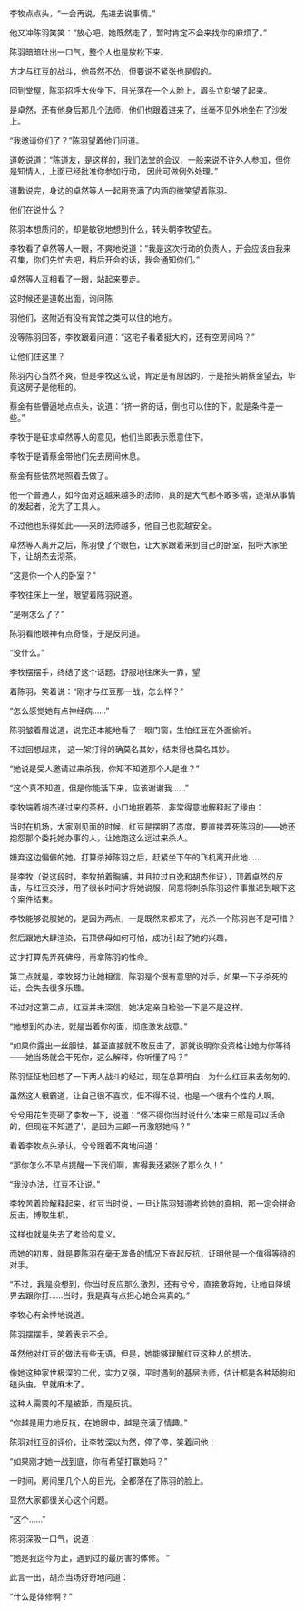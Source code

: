 李牧点点头，“一会再说，先进去说事情。”

他又冲陈羽笑笑：“放心吧，她既然走了，暂时肯定不会来找你的麻烦了。”

陈羽暗暗吐出一口气，整个人也是放松下来。

方才与红豆的战斗，他虽然不怂，但要说不紧张也是假的。

回到堂屋，陈羽招呼大伙坐下，目光落在一个人脸上，眉头立刻皱了起来。

是卓然，还有他身后那几个法师，他们也跟着进来了，丝毫不见外地坐在了沙发上。

“我邀请你们了？”陈羽望着他们问道。

道乾说道：“陈道友，是这样的，我们法堂的会议，一般来说不许外人参加，但你是知情人，上面已经批准你参加行动， 因此可做例外处理。”

道歉说完，身边的卓然等人一起用充满了内涵的微笑望着陈羽。

他们在说什么？

陈羽本想质问的，却是敏锐地想到什么，转头朝李牧望去。

李牧看了卓然等人一眼，不爽地说道：“我是这次行动的负责人，开会应该由我来召集，你们先忙去吧，稍后开会的话，我会通知你们。”

卓然等人互相看了一眼，站起来要走。

这时候还是道乾出面，询问陈

羽他们，这附近有没有宾馆之类可以住的地方。

没等陈羽回答，李牧跟着问道：“这宅子看着挺大的，还有空房间吗？”

让他们住这里？

陈羽内心当然不爽，但是李牧这么说，肯定是有原因的，于是抬头朝蔡金望去，毕竟这房子是他租的。

蔡金有些懵逼地点点头，说道：“挤一挤的话，倒也可以住的下，就是条件差一些。”

李牧于是征求卓然等人的意见，他们当即表示愿意住下。

李牧于是请蔡金带他们先去房间休息。

蔡金有些怯然地照着去做了。

他一个普通人，如今面对这越来越多的法师，真的是大气都不敢多喘，逐渐从事情的发起者，沦为了工具人。

不过他也乐得如此——来的法师越多，他自己也就越安全。

卓然等人离开之后，陈羽使了个眼色，让大家跟着来到自己的卧室，招呼大家坐下，让胡杰去沏茶。

“这是你一个人的卧室？”

李牧往床上一坐，眼望着陈羽说道。

“是啊怎么了？”

陈羽看他眼神有点奇怪，于是反问道。

“没什么。”

李牧摆摆手，终结了这个话题，舒服地往床头一靠，望

着陈羽，笑着说：“刚才与红豆那一战，怎么样？”

“怎么感觉她有点神经病……”

陈羽皱着眉说道，说完还本能地看了一眼门窗，生怕红豆在外面偷听。

不过回想起来， 这一架打得的确莫名其妙，结束得也莫名其妙。

“她说是受人邀请过来杀我，你知不知道那个人是谁？”

“这个真不知道，但是你能活下来，应该谢谢我……”

李牧端着胡杰递过来的茶杯，小口地抿着茶，非常得意地解释起了缘由：

当时在机场，大家刚见面的时候，红豆是摆明了态度，要直接弄死陈羽的——她还抱怨那个委托她办事的人，让她跑这么远过来杀人。

嫌弃这边偏僻的她，打算杀掉陈羽之后，赶紧坐下午的飞机离开此地……

是李牧（说这段时，李牧拍着胸脯，并且拉过白逸和胡杰作证），顶着卓然的反击，与红豆交涉，用了很长时间才将她说服，同意将刺杀陈羽这件事推迟到眼下这个案件结束。

李牧能够说服她的，是因为两点，一是既然来都来了，光杀一个陈羽岂不是可惜？

然后跟她大肆渲染，石顶佛母如何可怕，成功引起了她的兴趣，

这才打算先弄死佛母，再拿陈羽的性命。

第二点就是，李牧努力让她相信，陈羽是个很有意思的对手，如果一下子杀死的话，会失去很多乐趣。

不过对这第二点，红豆并未深信，她决定亲自检验一下是不是这样。

“她想到的办法，就是当着你的面，彻底激发战意。”

“如果你露出一丝胆怯，甚至直接就不敢反击了，那就说明你没资格让她为你等待——她当场就会干死你，这么解释，你听懂了吗？”

陈羽怔怔地回想了一下两人战斗的经过，现在总算明白，为什么红豆来去匆匆的。

虽然这人很霸道，让自己很不喜欢，但不得不说，也是一个很有个性的人啊。

兮兮用花生壳砸了李牧一下，说道：“怪不得你当时说什么‘本来三郎是可以活命的，但现在不知道了’，是因为三郎一再激怒她吗？”

看着李牧点头承认，兮兮跟着不爽地问道：

“那你怎么不早点提醒一下我们啊，害得我还紧张了那么久！”

“我没办法，红豆不让说。”

李牧苦着脸解释起来，红豆当时说，一旦让陈羽知道考验她的真相，那一定会拼命反击，博取生机，

这样也就是失去了考验的意义。

而她的初衷，就是要陈羽在毫无准备的情况下奋起反抗，证明他是一个值得等待的对手。

“不过，我是没想到，你当时反应那么激烈，还有兮兮，直接激将她，让她自降境界去跟你打……当时，我是真有点担心她会来真的。”

李牧心有余悸地说道。

陈羽摆摆手，笑着表示不会。

虽然他对红豆的做法有些无语，但是，她能够理解红豆这种人的想法。

像她这种家世极深的二代，实力又强，平时遇到的基层法师，估计都是各种舔狗和磕头虫，早就麻木了。

这种人需要的不是被舔，而是反抗。

“你越是用力地反抗，在她眼中，越是充满了情趣。”

陈羽对红豆的评价，让李牧深以为然，停了停，笑着问他：

“如果刚才她一战到底，你有希望打赢她吗？”

一时间，房间里几个人的目光，全都落在了陈羽的脸上。

显然大家都很关心这个问题。

“这个……”

陈羽深吸一口气，说道：

“她是我迄今为止，遇到过的最厉害的体修。 ”

此言一出，胡杰当场好奇地问道：

“什么是体修啊？”

